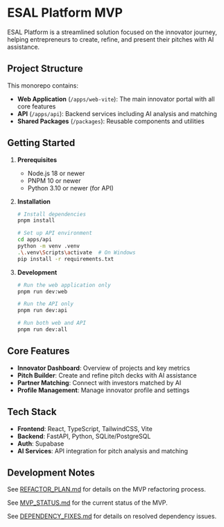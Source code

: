 
# ESAL Platform MVP

ESAL Platform is a streamlined solution focused on the innovator journey, helping entrepreneurs to create, refine, and present their pitches with AI assistance.

## Project Structure

This monorepo contains:

- **Web Application** (`/apps/web-vite`): The main innovator portal with all core features
- **API** (`/apps/api`): Backend services including AI analysis and matching
- **Shared Packages** (`/packages`): Reusable components and utilities

## Getting Started

1. **Prerequisites**
   - Node.js 18 or newer
   - PNPM 10 or newer
   - Python 3.10 or newer (for API)

2. **Installation**
   ```bash
   # Install dependencies
   pnpm install

   # Set up API environment
   cd apps/api
   python -m venv .venv
   .\.venv\Scripts\activate  # On Windows
   pip install -r requirements.txt
   ```

3. **Development**
   ```bash
   # Run the web application only
   pnpm run dev:web

   # Run the API only
   pnpm run dev:api

   # Run both web and API
   pnpm run dev:all
   ```

## Core Features

- **Innovator Dashboard**: Overview of projects and key metrics
- **Pitch Builder**: Create and refine pitch decks with AI assistance
- **Partner Matching**: Connect with investors matched by AI
- **Profile Management**: Manage innovator profile and settings

## Tech Stack

- **Frontend**: React, TypeScript, TailwindCSS, Vite
- **Backend**: FastAPI, Python, SQLite/PostgreSQL
- **Auth**: Supabase
- **AI Services**: API integration for pitch analysis and matching

## Development Notes

See [REFACTOR_PLAN.md](./REFACTOR_PLAN.md) for details on the MVP refactoring process.

See [MVP_STATUS.md](./MVP_STATUS.md) for the current status of the MVP.

See [DEPENDENCY_FIXES.md](./DEPENDENCY_FIXES.md) for details on resolved dependency issues.
